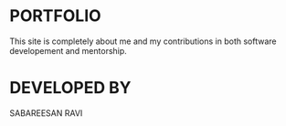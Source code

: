 # PORTFOLIO

This site is completely about me and my contributions in both software developement and mentorship. 

# DEVELOPED BY

SABAREESAN RAVI